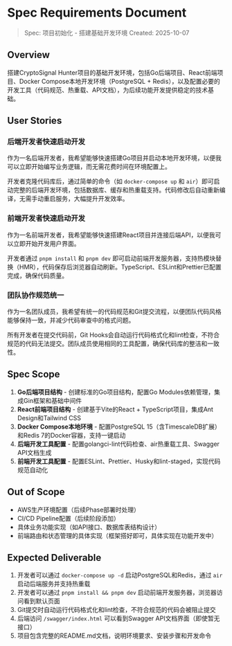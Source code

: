 # Spec Requirements Document

> Spec: 项目初始化 - 搭建基础开发环境
> Created: 2025-10-07

## Overview

搭建CryptoSignal Hunter项目的基础开发环境，包括Go后端项目、React前端项目、Docker Compose本地开发环境（PostgreSQL + Redis），以及配置必要的开发工具（代码规范、热重载、API文档），为后续功能开发提供稳定的技术基础。

## User Stories

### 后端开发者快速启动开发

作为一名后端开发者，我希望能够快速搭建Go项目并启动本地开发环境，以便我可以立即开始编写业务逻辑，而无需花费时间在环境配置上。

开发者克隆代码库后，通过简单的命令（如 `docker-compose up` 和 `air`）即可启动完整的后端开发环境，包括数据库、缓存和热重载支持。代码修改后自动重新编译，无需手动重启服务，大幅提升开发效率。

### 前端开发者快速启动开发

作为一名前端开发者，我希望能够快速搭建React项目并连接后端API，以便我可以立即开始开发用户界面。

开发者通过 `pnpm install` 和 `pnpm dev` 即可启动前端开发服务器，支持热模块替换（HMR），代码保存后浏览器自动刷新。TypeScript、ESLint和Prettier已配置完成，确保代码质量。

### 团队协作规范统一

作为一名团队成员，我希望有统一的代码规范和Git提交流程，以便团队代码风格能够保持一致，并减少代码审查中的格式问题。

所有开发者在提交代码前，Git Hooks会自动运行代码格式化和lint检查，不符合规范的代码无法提交。团队成员使用相同的工具配置，确保代码库的整洁和一致性。

## Spec Scope

1. **Go后端项目结构** - 创建标准的Go项目结构，配置Go Modules依赖管理，集成Gin框架和基础中间件
2. **React前端项目结构** - 创建基于Vite的React + TypeScript项目，集成Ant Design和Tailwind CSS
3. **Docker Compose本地环境** - 配置PostgreSQL 15（含TimescaleDB扩展）和Redis 7的Docker容器，支持一键启动
4. **后端开发工具配置** - 配置golangci-lint代码检查、air热重载工具、Swagger API文档生成
5. **前端开发工具配置** - 配置ESLint、Prettier、Husky和lint-staged，实现代码规范自动化

## Out of Scope

- AWS生产环境配置（后续Phase部署时处理）
- CI/CD Pipeline配置（后续阶段添加）
- 具体业务功能实现（如API接口、数据库表结构设计）
- 前端路由和状态管理的具体实现（框架搭好即可，具体实现在功能开发中）

## Expected Deliverable

1. 开发者可以通过 `docker-compose up -d` 启动PostgreSQL和Redis，通过 `air` 启动后端服务并支持热重载
2. 开发者可以通过 `pnpm install && pnpm dev` 启动前端开发服务器，浏览器访问看到默认页面
3. Git提交时自动运行代码格式化和lint检查，不符合规范的代码会被阻止提交
4. 后端访问 `/swagger/index.html` 可以看到Swagger API文档界面（即使暂无接口）
5. 项目包含完整的README.md文档，说明环境要求、安装步骤和开发命令


